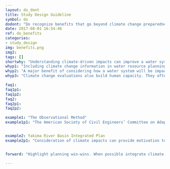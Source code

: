 ```yaml
---
layout: do_dont
title: Study Design Guideline
symbol: do
dodont: "Do recognize benefits that go beyond climate change preparedness"
date: 2017-08-01 16:54:46
ref: do_benefits
categories:
- study_design
img: benefits.png
img2: 
tags: []
shortwhy: "Understanding climate-driven impacts can improve a water system's adaptive capacity and resiliency now and in the future."
whyp1: "Including climate change information in water resource planning and management can reveal system vulnerabilities and uncover ways to improve system resilience. This aligns with the traditional planning process, which tests system responses to a range of hydroclimate conditions (from normal to extreme) along with a broad range of other factors that determine system performance, including changes in demographics, system demands, environmental constraints, infrastructure concerns, and finance scenarios.  Climate change vulnerability evaluations must be undertaken via the addition of a broader range of possible futures than are indicated by historical records alone, although they need not be a separate project (e.g., mainstreaming climate change considerations, Vogel et al. (2016b))."
whyp2: "A major benefit of considering how a water system will be impacted by future change is that it raises questions of how the current system is understood and how it might be understood better. This can lead to innovations that can help improve a water system’s hydrologic modeling capabilities generally.  For example, the Portland Water Bureau used a climate assessment as an opportunity to set up an in-house hydrologic model for the Bull Run watershed, Portland’s primary water supply (Vogel et al. 2016a). Additionally, understanding ways to be more prepared for climate-driven impacts and addressing the inherent uncertainties in future climate in planning can improve a water system’s adaptive capacity and resiliency generally (Olsen et al. 2015; Frietag et al. 2012) and motivate and facilitate improvements in ongoing management, including drought monitoring, streamflow forecasting for floods and droughts, and enhanced water conservation."
whyp3: "Climate change evaluations also build human capacity. They often require decision makers address difficult questions such as how to value dissimilar types of impacts (Willows and Connell 2003). They can motivate people with different management goals such as irrigation districts and environmental groups to work together (Eberhart et al. 2013; Malloch and Garrity 2015).  Ultimately, the ability of a community to rapidly recover from a disaster is increased when a diverse group of stakeholders can work together to monitor potential hazards and modify plans and activities to accommodate future change (NRC 2011)."

faq1:
faq1p1:
faq1p2:
faq2:
faq2p1:
faq2p2:

example1: "The Observational Method"
example1p1: "The American Society of Civil Engineers’ Committee on Adapting to Climate Change recommends a modified version of the Observational Method as a useful approach for including climate change in planning that would also make the system more adaptable to other changes (e.g., population and land use change).  The goal of the Observational Method, developed in geotechnical engineering over 60 years ago, is to design a system with contingencies for all foreseeable problems the system might face. Then, the system is continuously monitored (in a reliable, transparent way) for metrics which indicate when it is time to enact the contingencies. This assures safety and allows for more economic design, as long as changing conditions are monitored and design modifications are possible including funds, authority, and willingness. An example would be increasing water storage incrementally through time to store water to compensate for disappearing snow pack. If future flexibility is not guaranteed or there is no solution for all hypothetical problems, even those with low probability of occurrence, then the design should be based on least favorable conditions (Olsen et al. 2015).  The method is helpful for gradual changes that can be monitored.  For water resources, this could help in adapting to sea-level rise or changing permafrost, but may not be appropriate for extreme events where damages may occur before changing conditions can be observed (Olsen et al. 2015)." 


example2: Yakima River Basin Integrated Plan 
example2p1: "Consideration of climate impacts can provide motivation to overcome longstanding differences. As a newspaper article jointly written by an irrigator, an environmentalist, and a tribal member states, “After 30 years of conflict and increasingly frequent drought in the Yakima River Basin, a diverse coalition of farmers, conservationists, the Yakama Nation, and government officials have hammered out a national precedent-setting vision to improve water security for farms and communities, bring back salmon and steelhead, and protect and restore the streams and forests of the river’s headwaters” (Eberhart et al. 2013). This unusual coalition was largely motivated by climate concerns, coupled with endangered fisheries and a failed attempt to build the Black Rock Reservoir (Malloch and Garrity 2015). The climate impact studies, done at the University of Washington from 2007 to 2009, showed the basin was especially susceptible to loss of snowpack, a water supply source that allows the basin’s five constructed reservoirs to hold water for irrigation from the region’s wet winter to the dry summer (Elsner et al. 2010; Vano et al. 2010b)."


forward: "Highlight planning win-wins. When possible integrate climate change evaluations into ongoing monitoring, planning, and operation improvement efforts. Together they can serve to improve the systems’ resilience to floods, droughts, and other hazards." 

---
```

